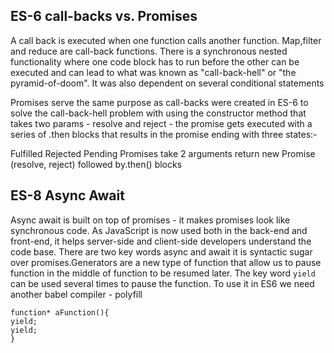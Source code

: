 
## ES-6 call-backs vs. Promises
A call back is executed when one function calls another function. Map,filter and reduce are call-back functions. There is a synchronous nested functionality where one code block has to run before the other can be executed and can lead to what was known as "call-back-hell" or "the pyramid-of-doom". It was also dependent on several conditional statements

Promises serve the same purpose as call-backs were created in ES-6 to solve the call-back-hell problem with using the constructor method that takes two params - resolve and reject - the promise gets executed with a series of .then blocks that results in the promise ending with three states:-

Fulfilled
Rejected
Pending
Promises take 2 arguments return new Promise (resolve, reject) followed by.then() blocks

## ES-8 Async Await
Async await is built on top of promises - it makes promises look like synchronous code. As JavaScript is now used both in the back-end and front-end, it helps server-side and client-side developers understand the code base. There are two key words async and await it is syntactic sugar over promises.Generators are a new type of function that allow us to pause function in the middle of function to be resumed later. The key word ```yield``` can be used several times to pause the function.
To use it in ES6 we need another babel compiler - polyfill

```
function* aFunction(){
yield;
yield;
}
```